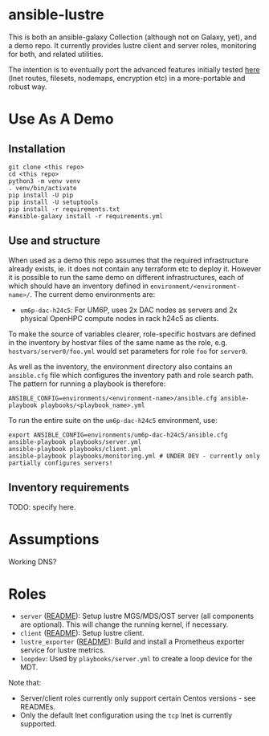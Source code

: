 # ansible-lustre

This is both an ansible-galaxy Collection (although not on Galaxy, yet), and a demo repo. It currently provides lustre client and server roles, monitoring for both, and related utilities.

The intention is to eventually port the advanced features initially tested [here](https://github.com/stackhpc/ansible-lustre/tree/vss) (lnet routes, filesets, nodemaps, encryption etc) in a more-portable and robust way.

# Use As A Demo

## Installation

    git clone <this repo>
    cd <this repo>
    python3 -m venv venv
    . venv/bin/activate
    pip install -U pip
    pip install -U setuptools
    pip install -r requirements.txt
    #ansible-galaxy install -r requirements.yml

## Use and structure

When used as a demo this repo assumes that the required infrastructure already exists, ie. it does not contain any terraform etc to deploy it. However it is possible to run the same demo on different infrastructures, each of which should have an inventory defined in `environment/<environment-name>/`. The current demo environments are:
- `um6p-dac-h24c5`: For UM6P, uses 2x DAC nodes as servers and 2x physical OpenHPC compute nodes in rack h24c5 as clients.

To make the source of variables clearer, role-specific hostvars are defined in the inventory by hostvar files of the same name as the role, e.g. `hostvars/server0/foo.yml` would set parameters for role `foo` for `server0`.

As well as the inventory, the environment directory also contains an `ansible.cfg` file which configures the inventory path and role search path. The pattern for running a playbook is therefore:

    ANSIBLE_CONFIG=environments/<environment-name>/ansible.cfg ansible-playbook playbooks/<playbook_name>.yml


To run the entire suite on the `um6p-dac-h24c5` environment, use:

    export ANSIBLE_CONFIG=environments/um6p-dac-h24c5/ansible.cfg
    ansible-playbook playbooks/server.yml
    ansible-playbook playbooks/client.yml
    ansible-playbook playbooks/monitoring.yml # UNDER DEV - currently only partially configures servers!


## Inventory requirements
TODO: specify here.

# Assumptions

Working DNS?

# Roles

- `server` ([README](roles/server/README.md)): Setup lustre MGS/MDS/OST server (all components are optional). This will change the running kernel, if necessary.
- `client` ([README](roles/client/README.md)): Setup lustre client.
- `lustre_exporter` ([README](roles/lustre_exporter/README.md)): Build and install a Prometheus exporter service for lustre metrics.
- `loopdev`: Used by `playbooks/server.yml` to create a loop device for the MDT.

Note that:
- Server/client roles currently only support certain Centos versions - see READMEs.
- Only the default lnet configuration using the `tcp` lnet is currently supported.
